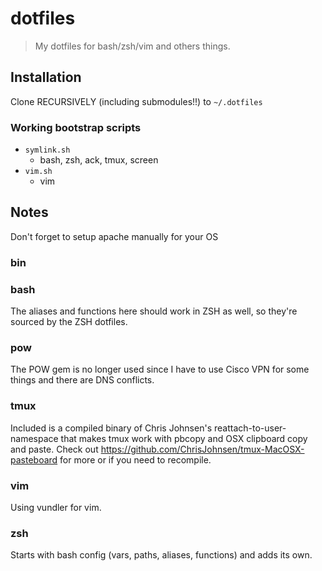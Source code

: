 # dotfiles

> My dotfiles for bash/zsh/vim and others things.

## Installation

Clone RECURSIVELY (including submodules!!) to `~/.dotfiles`

### Working bootstrap scripts

* `symlink.sh`
    * bash, zsh, ack, tmux, screen
* `vim.sh`
    * vim

Notes
-----

Don't forget to setup apache manually for your OS

### bin

### bash

The aliases and functions here should work in ZSH as well, so they're sourced
by the ZSH dotfiles.

### pow

The POW gem is no longer used since I have to use Cisco VPN for some things and
there are DNS conflicts.

### tmux

Included is a compiled binary of Chris Johnsen's reattach-to-user-namespace
that makes tmux work with pbcopy and OSX clipboard copy and paste.
Check out https://github.com/ChrisJohnsen/tmux-MacOSX-pasteboard for more or
if you need to recompile.

### vim

Using vundler for vim.

### zsh

Starts with bash config (vars, paths, aliases, functions) and adds its own.
